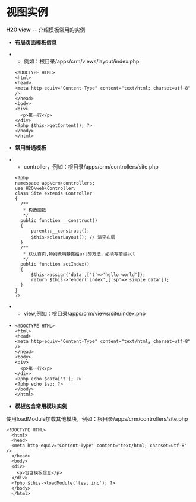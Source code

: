 # 视图实例

**H2O view** -- 介绍模板常用的实例

* **布局页面模板信息**

* * 例如：根目录/apps/crm/views/layout/index.php

  ```
  <!DOCTYPE HTML>
  <html>
  <head>
  <meta http-equiv="Content-Type" content="text/html; charset=utf-8" />
  </head>
  <body>
  <div>
    <p>第一行</p>
  </div>
  <?php $this->getContent(); ?>
  </body>
  </html>
  ```


* **常用普通模板**




* * controller，例如：根目录/apps/crm/controllers/site.php

  ```
  <?php
  namespace app\crm\controllers;
  use H2O\web\Controller;
  class Site extends Controller
  {
    /**
     * 构造函数
     */
    public function __construct()
    {
        parent::__construct();
        $this->clearLayout(); // 清空布局
    }
    /**
     * 默认首页,特别说明暴露给url的方法，必须写前缀act
     */
    public function actIndex()
    {
        $this->assign('data',['t'=>'hello world']);
        return $this->render('index',['sp'=>'simple data']);
    }
  }
  ?>
  ```

* * view,例如：根目录/apps/crm/views/site/index.php


* ```
  <!DOCTYPE HTML>
  <html>
  <head>
  <meta http-equiv="Content-Type" content="text/html; charset=utf-8" />
  </head>
  <body>
  <div>
    <p>第一行</p>
  </div>
  <?php echo $data['t']; ?>
  <?php echo $sp; ?>
  </body>
  </html>
  ```


* **模板包含常用模块实例**

使用loadModule加载其他模块，例如：根目录/apps/crm/controllers/site.php

```
<!DOCTYPE HTML>
  <html>
  <head>
  <meta http-equiv="Content-Type" content="text/html; charset=utf-8" />
  </head>
  <body>
  <div>
    <p>包含模板信息</p>
  </div>
  <?php $this->loadModule('test.inc'); ?>
  </body>
  </html>
```



